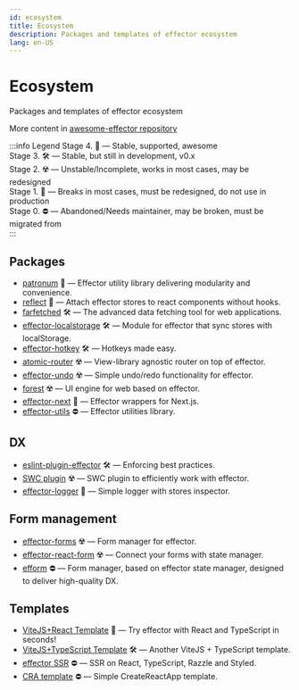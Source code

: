```yaml
---
id: ecosystem
title: Ecosystem
description: Packages and templates of effector ecosystem
lang: en-US
---
```


# Ecosystem

Packages and templates of effector ecosystem

More content in [awesome-effector repository](https://github.com/effector/awesome)

:::info Legend
Stage 4. 💚 — Stable, supported, awesome<br/>
Stage 3. 🛠️ — Stable, but still in development, v0.x<br/>
Stage 2. ☢️️ — Unstable/Incomplete, works in most cases, may be redesigned<br/>
Stage 1. 🧨 — Breaks in most cases, must be redesigned, do not use in production<br/>
Stage 0. ⛔️ — Abandoned/Needs maintainer, may be broken, must be migrated from<br/>
:::

## Packages

- [patronum](https://github.com/effector/patronum) 💚 — Effector utility library delivering modularity and convenience.
- [reflect](https://github.com/effector/reflect) 💚 — Attach effector stores to react components without hooks.
- [farfetched](https://farfetched.pages.dev) 🛠 — The advanced data fetching tool for web applications.
- [effector-localstorage](https://github.com/lessmess-dev/effector-localstorage) 🛠 — Module for effector that sync stores with localStorage.
- [effector-hotkey](https://github.com/kelin2025/effector-hotkey) 🛠 — Hotkeys made easy.
- [atomic-router](https://github.com/atomic-router/atomic-router) ☢️ — View-library agnostic router on top of effector.
- [effector-undo](https://github.com/tanyaisinmybed/effector-undo) ☢️ — Simple undo/redo functionality for effector.
- [forest](https://github.com/effector/effector/tree/master/packages/forest) ☢️ — UI engine for web based on effector.
- [effector-next](https://github.com/effector/nextjs) 🧨 — Effector wrappers for Next.js.
- [effector-utils](https://github.com/Kelin2025/effector-utils) ⛔ — Effector utilities library.

## DX

- [eslint-plugin-effector](https://eslint.effector.dev) 🛠 — Enforcing best practices.
- [SWC plugin](https://github.com/effector/swc-plugin) ☢️ — SWC plugin to efficiently work with effector.
- [effector-logger](https://github.com/effector/logger) 🧨 — Simple logger with stores inspector.

## Form management

- [effector-forms](https://github.com/aanation/effector-forms) ☢️ — Form manager for effector.
- [effector-react-form](https://github.com/GTOsss/effector-react-form) ☢️ — Connect your forms with state manager.
- [efform](https://github.com/tehSLy/efform) ⛔ — Form manager, based on effector state manager, designed to deliver high-quality DX.

## Templates

- [ViteJS+React Template](https://github.com/effector/vite-react-template) 💚 — Try effector with React and TypeScript in seconds!
- [ViteJS+TypeScript Template](https://github.com/mmnkuh/effector-vite-template) 🛠 — Another ViteJS + TypeScript template.
- [effector SSR](https://github.com/effector/razzle-template) ⛔️ — SSR on React, TypeScript, Razzle and Styled.
- [CRA template](https://github.com/effector/cra-template) ⛔️ — Simple CreateReactApp template.
